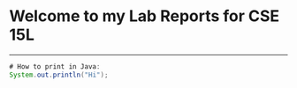 # Welcome to my Lab Reports for CSE 15L
---
```java
# How to print in Java:
System.out.println("Hi");
```
